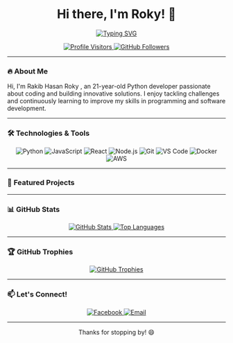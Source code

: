 <h1 align="center">Hi there, I'm Roky! 👋</h1>

<p align="center">
  <a href="https://github.com/ROKY-X-009">
    <img src="https://readme-typing-svg.demolab.com?font=Fira+Code&pause=1000&color=00FF00&center=true&vCenter=true&width=435&lines=Welcome+to+my+GitHub+profile!;Let's+create+something+awesome!" alt="Typing SVG" />
  </a>
</p>

<p align="center">
  <a href="https://github.com/ROKY-X-009">
    <img src="https://visitor-badge.glitch.me/badge?page_id=ROKY-X-009.ROKY-X-009" alt="Profile Visitors" />
  </a>
  <a href="https://github.com/SEFAT-777?tab=followers">
    <img src="https://img.shields.io/github/followers/ROKY-X-009?label=Follow&style=social" alt="GitHub Followers" />
  </a>
</p>

---

### 🔥 **About Me**

Hi, I'm Rakib Hasan Roky , an 21-year-old Python developer passionate about coding and building innovative solutions. I enjoy tackling challenges and continuously learning to improve my skills in programming and software development.

---

### 🛠️ **Technologies & Tools**

<p align="center">
  <img src="https://img.shields.io/badge/-Python-3776AB?style=for-the-badge&logo=python&logoColor=white" alt="Python" />
  <img src="https://img.shields.io/badge/-JavaScript-F7DF1E?style=for-the-badge&logo=javascript&logoColor=black" alt="JavaScript" />
  <img src="https://img.shields.io/badge/-React-61DAFB?style=for-the-badge&logo=react&logoColor=black" alt="React" />
  <img src="https://img.shields.io/badge/-Node.js-339933?style=for-the-badge&logo=node.js&logoColor=white" alt="Node.js" />
  <img src="https://img.shields.io/badge/-Git-F05032?style=for-the-badge&logo=git&logoColor=white" alt="Git" />
  <img src="https://img.shields.io/badge/-VS%20Code-007ACC?style=for-the-badge&logo=visual-studio-code&logoColor=white" alt="VS Code" />
  <img src="https://img.shields.io/badge/-Docker-2496ED?style=for-the-badge&logo=docker&logoColor=white" alt="Docker" />
  <img src="https://img.shields.io/badge/-AWS-232F3E?style=for-the-badge&logo=amazon-aws&logoColor=white" alt="AWS" />
</p>

---

### 🚀 **Featured Projects**


---

### 📊 **GitHub Stats**

<p align="center">
  <a href="https://github.com/ROKY-X-009">
    <img src="https://github-readme-stats.vercel.app/api?username=ROKY-X-009&show_icons=true&theme=radical" alt="GitHub Stats" />
  </a>
  <a href="https://github.com/ROKY-X-009">
    <img src="https://github-readme-stats.vercel.app/api/top-langs/?username=ROKY-X-009&layout=compact&theme=radical" alt="Top Languages" />
  </a>
</p>

---

### 🏆 **GitHub Trophies**

<p align="center">
  <a href="https://github.com/ROKY-X-009">
    <img src="https://github-profile-trophy.vercel.app/?username=ROKY-X-009&theme=radical&no-frame=true&row=1&column=7" alt="GitHub Trophies" />
  </a>
</p>

---

### 📫 **Let's Connect!**

<p align="center">
  <a href="https://www.facebook.com/rakib.roky.009">
    <img src="https://img.shields.io/badge/-Facebook-1877F2?style=for-the-badge&logo=facebook&logoColor=white" alt="Facebook" />
  </a>
  <a href="mailto:rakibroky009">
    <img src="https://img.shields.io/badge/-Email-D14836?style=for-the-badge&logo=gmail&logoColor=white" alt="Email" />
  </a>
</p>

---


<p align="center">Thanks for stopping by! 😄</p>
